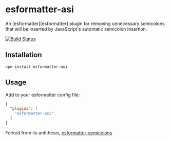 # esformatter-asi

An [esformatter][esformatter] plugin for removing unnecessary semicolons that will be inserted by JavaScript's automatic semicolon insertion.

[![Build Status](https://travis-ci.org/nathanboktae/esformatter-asi.svg?branch=master)](https://travis-ci.org/nathanboktae/esformatter-asi)

## Installation

```
npm install esformatter-asi
```

## Usage

Add to your esformatter config file:

```json
{
  "plugins": [
    "esformatter-asi"
  ]
}
```

Forked from its antithesis, [esformatter-semicolons](https://github.com/bulyshko/esformatter-semicolons)
